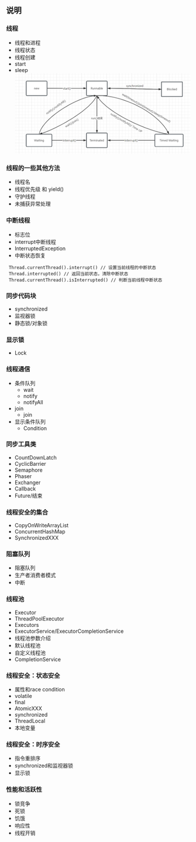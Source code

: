 ## 说明

### 线程
- 线程和进程
- 线程状态
- 线程创建
- start
- sleep
![线程状态图](../../../../resources/threadstate.png)
### 线程的一些其他方法
- 线程名
- 线程优先级 和 yield()
- 守护线程
- 未捕获异常处理
### 中断线程
- 标志位
- interrupt中断线程
- InterruptedException
- 中断状态恢复
```
 Thread.currentThread().interrupt() // 设置当前线程的中断状态
 Thread.interrupted() // 返回当前状态，清除中断状态
 Thread.currentThread().isInterrupted() // 判断当前线程中断状态
```
### 同步代码块
- synchronized
- 监视器锁
- 静态锁/对象锁
### 显示锁
- Lock
### 线程通信
- 条件队列
  - wait
  - notify
  - notifyAll
- join
  - join
- 显示条件队列
  - Condition
### 同步工具类
- CountDownLatch
- CyclicBarrier
- Semaphore
- Phaser
- Exchanger
- Callback
- Future/结束
### 线程安全的集合
- CopyOnWriteArrayList
- ConcurrentHashMap
- SynchronizedXXX
### 阻塞队列
- 阻塞队列
- 生产者消费者模式
- 中断
### 线程池
- Executor
- ThreadPoolExecutor
- Executors
- ExecutorService/ExecutorCompletionService
- 线程池参数介绍
- 默认线程池
- 自定义线程池
- CompletionService
### 线程安全：状态安全
- 属性和race condition
- volatile
- final
- AtomicXXX
- synchronized
- ThreadLocal
- 本地变量
### 线程安全：时序安全
- 指令重排序
- synchronized和监视器锁
- 显示锁
### 性能和活跃性
- 锁竞争
- 死锁
- 饥饿
- 响应性
- 线程开销
